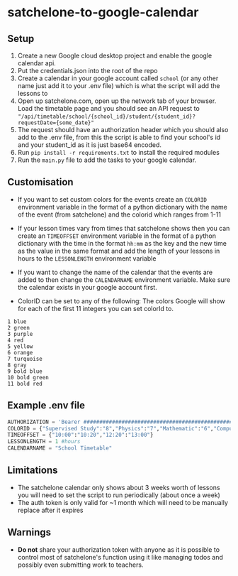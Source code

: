 # satchelone-to-google-calendar

## Setup

1. Create a new Google cloud desktop project and enable the google calendar api.
2. Put the credentials.json into the root of the repo
3. Create a calendar in your google account called `school` (or any other name just add it to your .env file) which is what the script will add the lessons to
4. Open up satchelone.com, open up the network tab of your browser. Load the timetable page and you should see an API request to `"/api/timetable/school/{school_id}/student/{student_id}?requestDate={some_date}"`
5. The request should have an authorization header which you should also add to the .env file, from this the script is able to find your school's id and your student_id as it is just base64 encoded.
6. Run `pip install -r requirements.txt` to install the required modules
7. Run the `main.py` file to add the tasks to your google calendar.

## Customisation

- If you want to set custom colors for the events create an `COLORID` environment variable in the format of a python dictionary with the name of the event (from satchelone) and the colorid which ranges from 1-11
- If your lesson times vary from times that satchelone shows then you can create an `TIMEOFFSET` environment variable in the format of a python dictionary with the time in the format `hh:mm` as the key and the new time as the value in the same format and add the length of your lessons in hours to the `LESSONLENGTH` environment variable
- If you want to change the name of the calendar that the events are added to then change the `CALENDARNAME` environment variable. Make sure the calendar exists in your google account first.

- ColorID can be set to any of the following:
  The colors Google will show for each of the first 11 integers you can set colorId to.

``` text
1 blue
2 green
3 purple
4 red
5 yellow
6 orange
7 turquoise
8 gray
9 bold blue
10 bold green
11 bold red
```

## Example .env file

``` python
AUTHORIZATION = 'Bearer ###########################################################################################################################################################################################################################################################'
COLORID = {"Supervised Study":"8","Physics":"7","Mathematic":"6","Computing":"2","PE":"11","Curriculum enriched":"3"}
TIMEOFFSET = {"10:00":"10:20","12:20":"13:00"}
LESSONLENGTH = 1 #hours
CALENDARNAME = "School Timetable"
```

## Limitations

- The satchelone calendar only shows about 3 weeks worth of lessons you will need to set the script to run periodically (about once a week)
- The auth token is only valid for ~1 month which will need to be manually replace after it expires

## Warnings

- **Do not** share your authorization token with anyone as it is possible to control most of satchelone's function using it like managing todos and possibly even submitting work to teachers.
